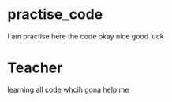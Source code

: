 # practise_code
I am practise here the code
okay nice good luck

# Teacher
learning all code whcih gona help me


